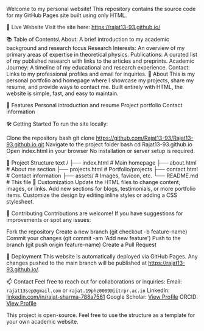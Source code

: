 Welcome to my personal website! This repository contains the source code for my GitHub Pages site built using only HTML.

🌟 Live Website
Visit the site here: https://rajat13-93.github.io/

📚 Table of Contents\\
About: A brief introduction to my academic background and research focus
Research Interests: An overview of my primary areas of expertise in theoretical physics.
Publications: A curated list of my published research with links to the articles and preprints.
Academic Journey: A timeline of my educational and research experience.
Contact: Links to my professional profiles and email for inquiries.
📝 About
This is my personal portfolio and homepage where I showcase my projects, share my resume, and provide ways to contact me. Built entirely with HTML, the website is simple, fast, and easy to maintain.

🚀 Features
Personal introduction and resume
Project portfolio
Contact information

🛠️ Getting Started
To run the site locally:

Clone the repository
bash
git clone https://github.com/Rajat13-93/Rajat13-93.github.io.git
Navigate to the project folder
bash
cd Rajat13-93.github.io
Open index.html in your browser
No installation or server setup is required.

📁 Project Structure
text
/
├── index.html         # Main homepage
├── about.html         # About me section 
├── projects.html      # Portfolio/projects
├── contact.html       # Contact information 
├── assets/            # Images, favicon, etc.
└── README.md          # This file
🎨 Customization
Update the HTML files to change content, images, or links.
Add new sections for blogs, testimonials, or more portfolio items.
Customize the design by editing inline styles or adding a CSS stylesheet.

🤝 Contributing
Contributions are welcome! If you have suggestions for improvements or spot any issues:

Fork the repository
Create a new branch (git checkout -b feature-name)
Commit your changes (git commit -am 'Add new feature')
Push to the branch (git push origin feature-name)
Create a Pull Request

🚢 Deployment
This website is automatically deployed via GitHub Pages.
Any changes pushed to the main branch will be published at https://rajat13-93.github.io/.

📫 Contact
Feel free to reach out for collaborations or inquiries:
Email: `rajat13sep@gmail.com` or `rajat.19phz0009@iitrpr.ac.in`
LinkedIn: [linkedin.com/in/rajat-sharma-788a7561](https://www.linkedin.com/in/rajat-sharma-788a7561/)
Google Scholar: [View Profile](https://scholar.google.com/citations?user=5HxdwzAAAAAJ&hl=en)
ORCID: [View Profile](https://orcid.org/0000-0002-4882-1313)

This project is open-source. Feel free to use the structure as a template for your own academic website.


